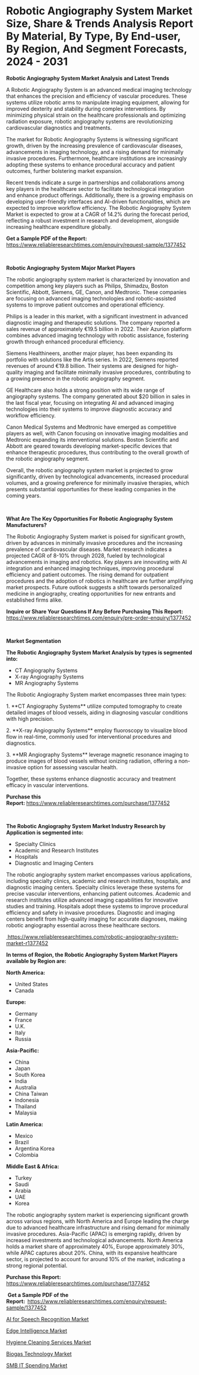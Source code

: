 <p><h1>Robotic Angiography System Market Size, Share & Trends Analysis Report By Material, By Type, By End-user, By Region, And Segment Forecasts, 2024 - 2031</h1></p><p><strong>Robotic Angiography System Market Analysis and Latest Trends</strong></p>
<p><p>A Robotic Angiography System is an advanced medical imaging technology that enhances the precision and efficiency of vascular procedures. These systems utilize robotic arms to manipulate imaging equipment, allowing for improved dexterity and stability during complex interventions. By minimizing physical strain on the healthcare professionals and optimizing radiation exposure, robotic angiography systems are revolutionizing cardiovascular diagnostics and treatments. </p><p>The market for Robotic Angiography Systems is witnessing significant growth, driven by the increasing prevalence of cardiovascular diseases, advancements in imaging technology, and a rising demand for minimally invasive procedures. Furthermore, healthcare institutions are increasingly adopting these systems to enhance procedural accuracy and patient outcomes, further bolstering market expansion.</p><p>Recent trends indicate a surge in partnerships and collaborations among key players in the healthcare sector to facilitate technological integration and enhance product offerings. Additionally, there is a growing emphasis on developing user-friendly interfaces and AI-driven functionalities, which are expected to improve workflow efficiency. The Robotic Angiography System Market is expected to grow at a CAGR of 14.2% during the forecast period, reflecting a robust investment in research and development, alongside increasing healthcare expenditure globally.</p></p>
<p><strong>Get a Sample PDF of the Report:&nbsp;</strong> <a href="https://www.reliableresearchtimes.com/enquiry/request-sample/1377452?utm_campaign=1471&utm_medium=2&utm_source=Github&utm_content=ia&utm_term=24102024&utm_id=robotic-angiography-system">https://www.reliableresearchtimes.com/enquiry/request-sample/1377452</a></p>
<p>&nbsp;</p>
<p><strong>Robotic Angiography System Major Market Players</strong></p>
<p><p>The robotic angiography system market is characterized by innovation and competition among key players such as Philips, Shimadzu, Boston Scientific, Abbott, Siemens, GE, Canon, and Medtronic. These companies are focusing on advanced imaging technologies and robotic-assisted systems to improve patient outcomes and operational efficiency.</p><p>Philips is a leader in this market, with a significant investment in advanced diagnostic imaging and therapeutic solutions. The company reported a sales revenue of approximately €19.5 billion in 2022. Their Azurion platform combines advanced imaging technology with robotic assistance, fostering growth through enhanced procedural efficiency.</p><p>Siemens Healthineers, another major player, has been expanding its portfolio with solutions like the Artis series. In 2022, Siemens reported revenues of around €19.8 billion. Their systems are designed for high-quality imaging and facilitate minimally invasive procedures, contributing to a growing presence in the robotic angiography segment.</p><p>GE Healthcare also holds a strong position with its wide range of angiography systems. The company generated about $20 billion in sales in the last fiscal year, focusing on integrating AI and advanced imaging technologies into their systems to improve diagnostic accuracy and workflow efficiency.</p><p>Canon Medical Systems and Medtronic have emerged as competitive players as well, with Canon focusing on innovative imaging modalities and Medtronic expanding its interventional solutions. Boston Scientific and Abbott are geared towards developing market-specific devices that enhance therapeutic procedures, thus contributing to the overall growth of the robotic angiography segment.</p><p>Overall, the robotic angiography system market is projected to grow significantly, driven by technological advancements, increased procedural volumes, and a growing preference for minimally invasive therapies, which presents substantial opportunities for these leading companies in the coming years.</p></p>
<p>&nbsp;</p>
<p><strong>What Are The Key Opportunities For Robotic Angiography System Manufacturers?</strong></p>
<p><p>The Robotic Angiography System market is poised for significant growth, driven by advances in minimally invasive procedures and the increasing prevalence of cardiovascular diseases. Market research indicates a projected CAGR of 8-10% through 2028, fueled by technological advancements in imaging and robotics. Key players are innovating with AI integration and enhanced imaging techniques, improving procedural efficiency and patient outcomes. The rising demand for outpatient procedures and the adoption of robotics in healthcare are further amplifying market prospects. Future outlook suggests a shift towards personalized medicine in angiography, creating opportunities for new entrants and established firms alike.</p></p>
<p><strong>Inquire or Share Your Questions If Any Before Purchasing This Report:</strong> <a href="https://www.reliableresearchtimes.com/enquiry/pre-order-enquiry/1377452?utm_campaign=1471&utm_medium=2&utm_source=Github&utm_content=ia&utm_term=24102024&utm_id=robotic-angiography-system">https://www.reliableresearchtimes.com/enquiry/pre-order-enquiry/1377452</a></p>
<p>&nbsp;</p>
<p><strong>Market Segmentation</strong></p>
<p><strong>The Robotic Angiography System Market Analysis by types is segmented into:</strong></p>
<p><ul><li>CT Angiography Systems</li><li>X-ray Angiography Systems</li><li>MR Angiography Systems</li></ul></p>
<p><p>The Robotic Angiography System market encompasses three main types: </p><p>1. **CT Angiography Systems** utilize computed tomography to create detailed images of blood vessels, aiding in diagnosing vascular conditions with high precision.</p><p>2. **X-ray Angiography Systems** employ fluoroscopy to visualize blood flow in real-time, commonly used for interventional procedures and diagnostics.</p><p>3. **MR Angiography Systems** leverage magnetic resonance imaging to produce images of blood vessels without ionizing radiation, offering a non-invasive option for assessing vascular health. </p><p>Together, these systems enhance diagnostic accuracy and treatment efficacy in vascular interventions.</p></p>
<p><strong>Purchase this Report:&nbsp;</strong><a href="https://www.reliableresearchtimes.com/purchase/1377452?utm_campaign=1471&utm_medium=2&utm_source=Github&utm_content=ia&utm_term=24102024&utm_id=robotic-angiography-system">https://www.reliableresearchtimes.com/purchase/1377452</a></p>
<p>&nbsp;</p>
<p><strong>The Robotic Angiography System Market Industry Research by Application is segmented into:</strong></p>
<p><ul><li>Specialty Clinics</li><li>Academic and Research Institutes</li><li>Hospitals</li><li>Diagnostic and Imaging Centers</li></ul></p>
<p><p>The robotic angiography system market encompasses various applications, including specialty clinics, academic and research institutes, hospitals, and diagnostic imaging centers. Specialty clinics leverage these systems for precise vascular interventions, enhancing patient outcomes. Academic and research institutes utilize advanced imaging capabilities for innovative studies and training. Hospitals adopt these systems to improve procedural efficiency and safety in invasive procedures. Diagnostic and imaging centers benefit from high-quality imaging for accurate diagnoses, making robotic angiography essential across these healthcare sectors.</p></p>
<p><a href="https://www.reliableresearchtimes.com/robotic-angiography-system-market-r1377452?utm_campaign=1471&utm_medium=2&utm_source=Github&utm_content=ia&utm_term=24102024&utm_id=robotic-angiography-system">&nbsp;https://www.reliableresearchtimes.com/robotic-angiography-system-market-r1377452</a></p>
<p><strong>In terms of Region, the Robotic Angiography System Market Players available by Region are:</strong></p>
<p>
    <p> <strong> North America: </strong>
        <ul>
            <li>United States</li>
            <li>Canada</li>
        </ul>
        </p> 
    <p> <strong> Europe: </strong>
        <ul>
            <li>Germany</li>
            <li>France</li>
            <li>U.K.</li>
            <li>Italy</li>
            <li>Russia</li>
        </ul>
        </p> 
    <p> <strong> Asia-Pacific: </strong>
        <ul>
            <li>China</li>
            <li>Japan</li>
            <li>South Korea</li>
            <li>India</li>
            <li>Australia</li>
            <li>China Taiwan</li>
            <li>Indonesia</li>
            <li>Thailand</li>
            <li>Malaysia</li>
        </ul>
        </p> 
    <p> <strong> Latin America: </strong>
        <ul>
            <li>Mexico</li>
            <li>Brazil</li>
            <li>Argentina Korea</li>
            <li>Colombia</li>
        </ul>
        </p> 
    <p> <strong> Middle East & Africa: </strong>
        <ul>
            <li>Turkey</li>
            <li>Saudi</li>
            <li>Arabia</li>
            <li>UAE</li>
            <li>Korea</li>
        </ul>
    </p>
    </p>
<p><p>The robotic angiography system market is experiencing significant growth across various regions, with North America and Europe leading the charge due to advanced healthcare infrastructure and rising demand for minimally invasive procedures. Asia-Pacific (APAC) is emerging rapidly, driven by increased investments and technological advancements. North America holds a market share of approximately 40%, Europe approximately 30%, while APAC captures about 20%. China, with its expansive healthcare sector, is projected to account for around 10% of the market, indicating a strong regional potential.</p></p>
<p><strong>Purchase this Report: </strong><a href="https://www.reliableresearchtimes.com/purchase/1377452?utm_campaign=1471&utm_medium=2&utm_source=Github&utm_content=ia&utm_term=24102024&utm_id=robotic-angiography-system">https://www.reliableresearchtimes.com/purchase/1377452</a></p>
<p>&nbsp;<strong>Get a Sample PDF of the Report:&nbsp;&nbsp;</strong><a href="https://www.reliableresearchtimes.com/enquiry/request-sample/1377452?utm_campaign=1471&utm_medium=2&utm_source=Github&utm_content=ia&utm_term=24102024&utm_id=robotic-angiography-system">https://www.reliableresearchtimes.com/enquiry/request-sample/1377452</a></p>
<p><strong></strong></p>
<p><p><a href="https://www.linkedin.com/pulse/navigating-global-ai-speech-recognition-market-landscape-8nxae?utm_campaign=1471&utm_medium=2&utm_source=Github&utm_content=ia&utm_term=24102024&utm_id=robotic-angiography-system">AI for Speech Recognition Market</a></p><p><a href="https://www.linkedin.com/pulse/edge-intelligence-market-strategic-insights-product-evolution-z5wve?utm_campaign=1471&utm_medium=2&utm_source=Github&utm_content=ia&utm_term=24102024&utm_id=robotic-angiography-system">Edge Intelligence Market</a></p><p><a href="https://www.linkedin.com/pulse/opportunities-challenges-hygiene-cleaning-services-market-cumhe?utm_campaign=1471&utm_medium=2&utm_source=Github&utm_content=ia&utm_term=24102024&utm_id=robotic-angiography-system">Hygiene Cleaning Services Market</a></p><p><a href="https://www.linkedin.com/pulse/key-drivers-biogas-technology-market-trends-future-outlook-dzyce?utm_campaign=1471&utm_medium=2&utm_source=Github&utm_content=ia&utm_term=24102024&utm_id=robotic-angiography-system">Biogas Technology Market</a></p><p><a href="https://www.linkedin.com/pulse/consumer-behavior-shifts-smb-spending-market-demand-analysis-tvpoe?utm_campaign=1471&utm_medium=2&utm_source=Github&utm_content=ia&utm_term=24102024&utm_id=robotic-angiography-system">SMB IT Spending Market</a></p></p>